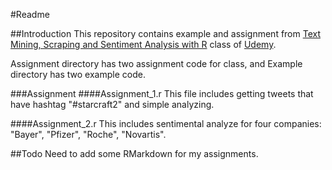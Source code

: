 #Readme

##Introduction
This repository contains example and assignment from <a href="https://www.udemy.com/r-social-media-mining-scraping-with-twitter/" target="_blank">Text Mining, Scraping and Sentiment Analysis with R</a> class of <a href="https://www.udemy.com/" target="_blank">Udemy</a>.

Assignment directory has two assignment code for class, and Example directory has two example code.

###Assignment
####Assignment_1.r
This file includes getting tweets that have hashtag "#starcraft2" and simple analyzing.

####Assignment_2.r
This includes sentimental analyze for four companies: "Bayer", "Pfizer", "Roche", "Novartis".

##Todo
Need to add some RMarkdown for my assignments.